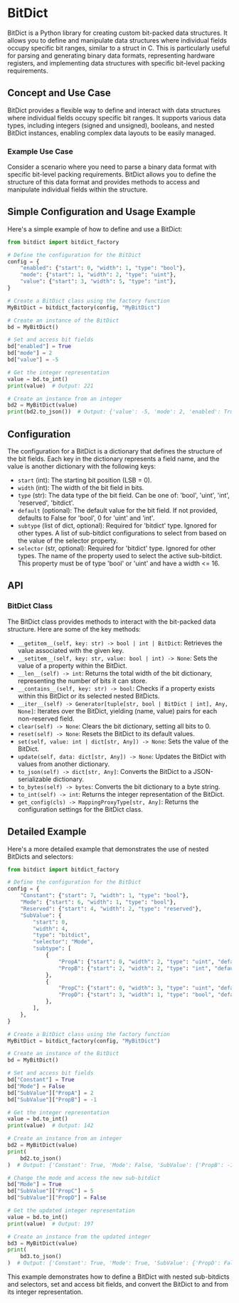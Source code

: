 
# BitDict

BitDict is a Python library for creating custom bit-packed data structures. It allows you to define and manipulate data structures where individual fields occupy specific bit ranges, similar to a struct in C. This is particularly useful for parsing and generating binary data formats, representing hardware registers, and implementing data structures with specific bit-level packing requirements.

## Concept and Use Case

BitDict provides a flexible way to define and interact with data structures where individual fields occupy specific bit ranges. It supports various data types, including integers (signed and unsigned), booleans, and nested BitDict instances, enabling complex data layouts to be easily managed.

### Example Use Case

Consider a scenario where you need to parse a binary data format with specific bit-level packing requirements. BitDict allows you to define the structure of this data format and provides methods to access and manipulate individual fields within the structure.

## Simple Configuration and Usage Example

Here's a simple example of how to define and use a BitDict:

```python
from bitdict import bitdict_factory

# Define the configuration for the BitDict
config = {
    "enabled": {"start": 0, "width": 1, "type": "bool"},
    "mode": {"start": 1, "width": 2, "type": "uint"},
    "value": {"start": 3, "width": 5, "type": "int"},
}

# Create a BitDict class using the factory function
MyBitDict = bitdict_factory(config, "MyBitDict")

# Create an instance of the BitDict
bd = MyBitDict()

# Set and access bit fields
bd["enabled"] = True
bd["mode"] = 2
bd["value"] = -5

# Get the integer representation
value = bd.to_int()
print(value)  # Output: 221

# Create an instance from an integer
bd2 = MyBitDict(value)
print(bd2.to_json())  # Output: {'value': -5, 'mode': 2, 'enabled': True}
```

## Configuration

The configuration for a BitDict is a dictionary that defines the structure of the bit fields. Each key in the dictionary represents a field name, and the value is another dictionary with the following keys:

- `start` (int): The starting bit position (LSB = 0).
- `width` (int): The width of the bit field in bits.
- `type` (str): The data type of the bit field. Can be one of: 'bool', 'uint', 'int', 'reserved', 'bitdict'.
- `default` (optional): The default value for the bit field. If not provided, defaults to False for 'bool', 0 for 'uint' and 'int'.
- `subtype` (list of dict, optional): Required for 'bitdict' type. Ignored for other types. A list of sub-bitdict configurations to select from based on the value of the selector property.
- `selector` (str, optional): Required for 'bitdict' type. Ignored for other types. The name of the property used to select the active sub-bitdict. This property must be of type 'bool' or 'uint' and have a width <= 16.

## API

### BitDict Class

The BitDict class provides methods to interact with the bit-packed data structure. Here are some of the key methods:

- `__getitem__(self, key: str) -> bool | int | BitDict`: Retrieves the value associated with the given key.
- `__setitem__(self, key: str, value: bool | int) -> None`: Sets the value of a property within the BitDict.
- `__len__(self) -> int`: Returns the total width of the bit dictionary, representing the number of bits it can store.
- `__contains__(self, key: str) -> bool`: Checks if a property exists within this BitDict or its selected nested BitDicts.
- `__iter__(self) -> Generator[tuple[str, bool | BitDict | int], Any, None]`: Iterates over the BitDict, yielding (name, value) pairs for each non-reserved field.
- `clear(self) -> None`: Clears the bit dictionary, setting all bits to 0.
- `reset(self) -> None`: Resets the BitDict to its default values.
- `set(self, value: int | dict[str, Any]) -> None`: Sets the value of the BitDict.
- `update(self, data: dict[str, Any]) -> None`: Updates the BitDict with values from another dictionary.
- `to_json(self) -> dict[str, Any]`: Converts the BitDict to a JSON-serializable dictionary.
- `to_bytes(self) -> bytes`: Converts the bit dictionary to a byte string.
- `to_int(self) -> int`: Returns the integer representation of the BitDict.
- `get_config(cls) -> MappingProxyType[str, Any]`: Returns the configuration settings for the BitDict class.

## Detailed Example

Here's a more detailed example that demonstrates the use of nested BitDicts and selectors:

```python
from bitdict import bitdict_factory

# Define the configuration for the BitDict
config = {
    "Constant": {"start": 7, "width": 1, "type": "bool"},
    "Mode": {"start": 6, "width": 1, "type": "bool"},
    "Reserved": {"start": 4, "width": 2, "type": "reserved"},
    "SubValue": {
        "start": 0,
        "width": 4,
        "type": "bitdict",
        "selector": "Mode",
        "subtype": [
            {
                "PropA": {"start": 0, "width": 2, "type": "uint", "default": 0},
                "PropB": {"start": 2, "width": 2, "type": "int", "default": -1},
            },
            {
                "PropC": {"start": 0, "width": 3, "type": "uint", "default": 1},
                "PropD": {"start": 3, "width": 1, "type": "bool", "default": True},
            },
        ],
    },
}

# Create a BitDict class using the factory function
MyBitDict = bitdict_factory(config, "MyBitDict")

# Create an instance of the BitDict
bd = MyBitDict()

# Set and access bit fields
bd["Constant"] = True
bd["Mode"] = False
bd["SubValue"]["PropA"] = 2
bd["SubValue"]["PropB"] = -1

# Get the integer representation
value = bd.to_int()
print(value)  # Output: 142

# Create an instance from an integer
bd2 = MyBitDict(value)
print(
    bd2.to_json()
)  # Output: {'Constant': True, 'Mode': False, 'SubValue': {'PropB': -1, 'PropA': 2}}

# Change the mode and access the new sub-bitdict
bd["Mode"] = True
bd["SubValue"]["PropC"] = 5
bd["SubValue"]["PropD"] = False

# Get the updated integer representation
value = bd.to_int()
print(value)  # Output: 197

# Create an instance from the updated integer
bd3 = MyBitDict(value)
print(
    bd3.to_json()
)  # Output: {'Constant': True, 'Mode': True, 'SubValue': {'PropD': False, 'PropC': 5}}
```

This example demonstrates how to define a BitDict with nested sub-bitdicts and selectors, set and access bit fields, and convert the BitDict to and from its integer representation.
